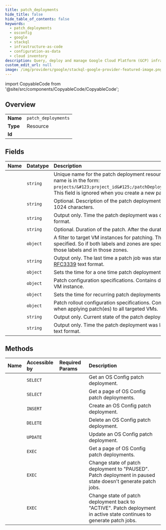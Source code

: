 ```yaml
---
title: patch_deployments
hide_title: false
hide_table_of_contents: false
keywords:
  - patch_deployments
  - osconfig
  - google    
  - stackql
  - infrastructure-as-code
  - configuration-as-data
  - cloud inventory
description: Query, deploy and manage Google Cloud Platform (GCP) infrastructure and resources using SQL
custom_edit_url: null
image: /img/providers/google/stackql-google-provider-featured-image.png
---
```


import CopyableCode from '@site/src/components/CopyableCode/CopyableCode';




## Overview
<table><tbody>
<tr><td><b>Name</b></td><td><code>patch_deployments</code></td></tr>
<tr><td><b>Type</b></td><td>Resource</td></tr>
<tr><td><b>Id</b></td><td><CopyableCode code="google.osconfig.patch_deployments" /></td></tr>
</tbody></table>

## Fields
| Name | Datatype | Description |
|:-----|:---------|:------------|
| <CopyableCode code="name" /> | `string` | Unique name for the patch deployment resource in a project. The patch deployment name is in the form: `projects/&#123;project_id&#125;/patchDeployments/&#123;patch_deployment_id&#125;`. This field is ignored when you create a new patch deployment. |
| <CopyableCode code="description" /> | `string` | Optional. Description of the patch deployment. Length of the description is limited to 1024 characters. |
| <CopyableCode code="createTime" /> | `string` | Output only. Time the patch deployment was created. Timestamp is in [RFC3339](https://www.ietf.org/rfc/rfc3339.txt) text format. |
| <CopyableCode code="duration" /> | `string` | Optional. Duration of the patch. After the duration ends, the patch times out. |
| <CopyableCode code="instanceFilter" /> | `object` | A filter to target VM instances for patching. The targeted VMs must meet all criteria specified. So if both labels and zones are specified, the patch job targets only VMs with those labels and in those zones. |
| <CopyableCode code="lastExecuteTime" /> | `string` | Output only. The last time a patch job was started by this deployment. Timestamp is in [RFC3339](https://www.ietf.org/rfc/rfc3339.txt) text format. |
| <CopyableCode code="oneTimeSchedule" /> | `object` | Sets the time for a one time patch deployment. Timestamp is in [RFC3339](https://www.ietf.org/rfc/rfc3339.txt) text format. |
| <CopyableCode code="patchConfig" /> | `object` | Patch configuration specifications. Contains details on how to apply the patch(es) to a VM instance. |
| <CopyableCode code="recurringSchedule" /> | `object` | Sets the time for recurring patch deployments. |
| <CopyableCode code="rollout" /> | `object` | Patch rollout configuration specifications. Contains details on the concurrency control when applying patch(es) to all targeted VMs. |
| <CopyableCode code="state" /> | `string` | Output only. Current state of the patch deployment. |
| <CopyableCode code="updateTime" /> | `string` | Output only. Time the patch deployment was last updated. Timestamp is in [RFC3339](https://www.ietf.org/rfc/rfc3339.txt) text format. |
## Methods
| Name | Accessible by | Required Params | Description |
|:-----|:--------------|:----------------|:------------|
| <CopyableCode code="get" /> | `SELECT` | <CopyableCode code="patchDeploymentsId, projectsId" /> | Get an OS Config patch deployment. |
| <CopyableCode code="list" /> | `SELECT` | <CopyableCode code="projectsId" /> | Get a page of OS Config patch deployments. |
| <CopyableCode code="create" /> | `INSERT` | <CopyableCode code="projectsId" /> | Create an OS Config patch deployment. |
| <CopyableCode code="delete" /> | `DELETE` | <CopyableCode code="patchDeploymentsId, projectsId" /> | Delete an OS Config patch deployment. |
| <CopyableCode code="patch" /> | `UPDATE` | <CopyableCode code="patchDeploymentsId, projectsId" /> | Update an OS Config patch deployment. |
| <CopyableCode code="_list" /> | `EXEC` | <CopyableCode code="projectsId" /> | Get a page of OS Config patch deployments. |
| <CopyableCode code="pause" /> | `EXEC` | <CopyableCode code="patchDeploymentsId, projectsId" /> | Change state of patch deployment to "PAUSED". Patch deployment in paused state doesn't generate patch jobs. |
| <CopyableCode code="resume" /> | `EXEC` | <CopyableCode code="patchDeploymentsId, projectsId" /> | Change state of patch deployment back to "ACTIVE". Patch deployment in active state continues to generate patch jobs. |
